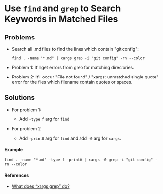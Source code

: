 # Use `find` and `grep` to Search Keywords in Matched Files

## Problems
* Search all .md files to find the lines which contain "git config":
    
      find . -name "*.md" | xargs grep -i "git config" -rn --color

* Problem 1: It'll get errors from grep for matching directories.
* Problem 2: It'll occur "File not found" / "xargs: unmatched single quote" error for the files which filename contain quotes or spaces.

## Solutions
* For problem 1:
  * Add `-type f` arg for `find`

* For problem 2:
  * Add `-print0` arg for `find` and add `-0` arg for `xargs`.

#### Example

    find . -name "*.md" -type f -print0 | xargs -0 grep -i "git config" -rn --color

#### References
* [What does “xargs grep” do?](https://askubuntu.com/questions/833128/what-does-xargs-grep-do)

    
